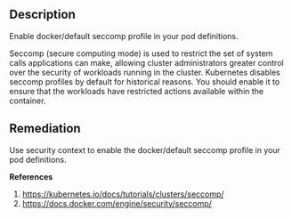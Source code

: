 ## Description

Enable docker/default seccomp profile in your pod definitions.

Seccomp (secure computing mode) is used to restrict the set of system calls applications
can make, allowing cluster administrators greater control over the security of workloads
running in the cluster. Kubernetes disables seccomp profiles by default for historical
reasons. You should enable it to ensure that the workloads have restricted actions available
within the container.

## Remediation

Use security context to enable the docker/default seccomp profile in your pod definitions.

**References**
1. https://kubernetes.io/docs/tutorials/clusters/seccomp/
2. https://docs.docker.com/engine/security/seccomp/
